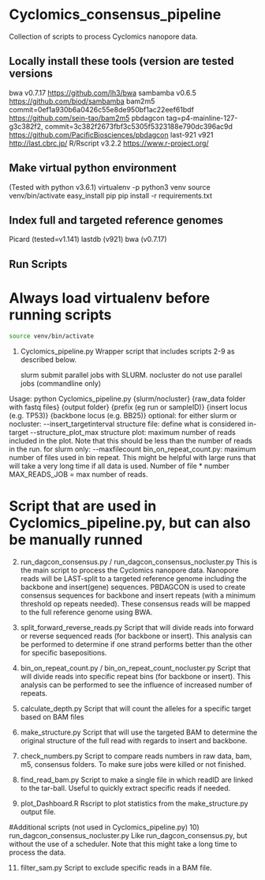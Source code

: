 # Cyclomics_consensus_pipeline
Collection of scripts to process Cyclomics nanopore data.

## Locally install these tools (version are tested versions
bwa	v0.7.17	https://github.com/lh3/bwa
sambamba	v0.6.5 https://github.com/biod/sambamba
bam2m5	commit=0ef1a930b6a0426c55e8de950bf1ac22eef61bdf		https://github.com/sein-tao/bam2m5
pbdagcon	tag=p4-mainline-127-g3c382f2, commit=3c382f2673fbf3c5305f5323188e790dc396ac9d	https://github.com/PacificBiosciences/pbdagcon
last-921	v921	http://last.cbrc.jp/
R/Rscript 	v3.2.2	https://www.r-project.org/

## Make virtual python environment
(Tested with python v3.6.1)
virtualenv -p python3 venv
source venv/bin/activate
easy_install pip
pip install -r requirements.txt

## Index full and targeted reference genomes
Picard (tested=v1.141)
lastdb (v921)
bwa (v0.7.17)
 
## Run Scripts
# Always load virtualenv before running scripts
```bash
source venv/bin/activate
```

1) Cyclomics_pipeline.py
Wrapper script that includes scripts 2-9 as described below. 

    slurm            submit parallel jobs with SLURM.
    nocluster        do not use parallel jobs (commandline only)

Usage:
python Cyclomics_pipeline.py {slurm/nocluster} {raw_data folder with fastq files} {output folder} {prefix (eg run or sampleID)} {insert locus (e.g. TP53)} {backbone locus (e.g. BB25)}
optional: 
    for either slurm or nocluster:
        --insert_targetinterval   	structure file: define what is considered in-target
        --structure_plot_max 		structure plot: maximum number of reads included in the plot. Note that this should be less than the number of reads in the run.
    for slurm only:
        --maxfilecount 			bin_on_repeat_count.py: maximum number of files used in bin repeat. This might be helpful with large runs that will take a very long time if all data is used. Number of file * number MAX_READS_JOB = max number of reads.




	
# Script that are used in Cyclomics_pipeline.py, but can also be manually runned
2) run_dagcon_consensus.py / run_dagcon_consensus_nocluster.py
This is the main script to process the Cyclomics nanopore data. 
Nanopore reads will be LAST-split to a targeted reference genome including the backbone and insert(gene) sequences.
PBDAGCON is used to create consensus sequences for backbone and insert repeats (with a minimum threshold op repeats needed). 
These consensus reads will be mapped to the full reference genome using BWA.

3) split_forward_reverse_reads.py
Script that will divide reads into forward or reverse sequenced reads (for backbone or insert).
This analysis can be performed to determine if one strand performs better than the other for specific basepositions.

4) bin_on_repeat_count.py / bin_on_repeat_count_nocluster.py
Script that will divide reads into specific repeat bins (for backbone or insert).
This analysis can be performed to see the influence of increased number of repeats.

5) calculate_depth.py
Script that will count the alleles for a specific target based on BAM files

6) make_structure.py
Script that will use the targeted BAM to determine the original structure of the full read with regards to insert and backbone.

7) check_numbers.py
Script to compare reads numbers in raw data, bam, m5, consensus folders. To make sure jobs were killed or not finished.

8) find_read_bam.py
Script to make a single file in which readID are linked to the tar-ball. Useful to quickly extract specific reads if needed.

9) plot_Dashboard.R
Rscript to plot statistics from the make_structure.py output file.

#Additional scripts (not used in Cyclomics_pipeline.py)
10) run_dagcon_consensus_nocluster.py
Like run_dagcon_consensus.py, but without the use of a scheduler. Note that this might take a long time to process the data.

11) filter_sam.py
Script to exclude specific reads in a BAM file.
